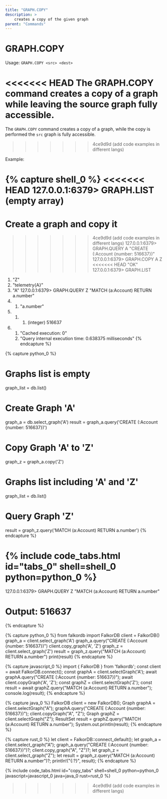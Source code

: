 ```yaml
---
title: "GRAPH.COPY"
description: >
    creates a copy of the given graph
parent: "Commands"
---
```


# GRAPH.COPY

Usage: `GRAPH.COPY <src> <dest>`

<<<<<<< HEAD
The GRAPH.COPY command creates a copy of a graph while leaving the source graph fully accessible.
=======
The `GRAPH.COPY` command creates a copy of a graph, while the copy is performed the `src` graph is fully accessible.
>>>>>>> 4ce9d9d (add code examples in different langs)

Example:

{% capture shell_0 %}
<<<<<<< HEAD
127.0.0.1:6379> GRAPH.LIST
(empty array)
=======
# Create a graph and copy it
>>>>>>> 4ce9d9d (add code examples in different langs)
127.0.0.1:6379> GRAPH.QUERY A "CREATE (:Account {number: 516637})"
127.0.0.1:6379> GRAPH.COPY A Z
<<<<<<< HEAD
"OK"
127.0.0.1:6379> GRAPH.LIST
1) "Z"
2) "telemetry{A}"
3) "A"
127.0.0.1:6379> GRAPH.QUERY Z "MATCH (a:Account) RETURN a.number"
1) 1) "a.number"
2) 1) 1) (integer) 516637
3) 1) "Cached execution: 0"
   2) "Query internal execution time: 0.638375 milliseconds"
{% endcapture %}

{% capture python_0 %}
# Graphs list is empty
graph_list = db.list()

# Create Graph 'A'
graph_a = db.select_graph('A')
result = graph_a.query('CREATE (:Account {number: 516637})')

# Copy Graph 'A' to 'Z'
graph_z = graph_a.copy('Z')

# Graphs list including 'A' and 'Z'
graph_list = db.list()

# Query Graph 'Z'
result = graph_z.query('MATCH (a:Account) RETURN a.number')
{% endcapture %}

{% include code_tabs.html id="tabs_0" shell=shell_0 python=python_0 %}
=======
127.0.0.1:6379> GRAPH.QUERY Z "MATCH (a:Account) RETURN a.number"
# Output: 516637
{% endcapture %}

{% capture python_0 %}
from falkordb import FalkorDB
client = FalkorDB()
graph_a = client.select_graph('A')
graph_a.query("CREATE (:Account {number: 516637})")
client.copy_graph('A', 'Z')
graph_z = client.select_graph('Z')
result = graph_z.query("MATCH (a:Account) RETURN a.number")
print(result)
{% endcapture %}

{% capture javascript_0 %}
import { FalkorDB } from 'falkordb';
const client = await FalkorDB.connect();
const graphA = client.selectGraph('A');
await graphA.query("CREATE (:Account {number: 516637})");
await client.copyGraph('A', 'Z');
const graphZ = client.selectGraph('Z');
const result = await graphZ.query("MATCH (a:Account) RETURN a.number");
console.log(result);
{% endcapture %}

{% capture java_0 %}
FalkorDB client = new FalkorDB();
Graph graphA = client.selectGraph("A");
graphA.query("CREATE (:Account {number: 516637})");
client.copyGraph("A", "Z");
Graph graphZ = client.selectGraph("Z");
ResultSet result = graphZ.query("MATCH (a:Account) RETURN a.number");
System.out.println(result);
{% endcapture %}

{% capture rust_0 %}
let client = FalkorDB::connect_default();
let graph_a = client.select_graph("A");
graph_a.query("CREATE (:Account {number: 516637})")?;
client.copy_graph("A", "Z")?;
let graph_z = client.select_graph("Z");
let result = graph_z.query("MATCH (a:Account) RETURN a.number")?;
println!("{:?}", result);
{% endcapture %}

{% include code_tabs.html id="copy_tabs" shell=shell_0 python=python_0 javascript=javascript_0 java=java_0 rust=rust_0 %}
>>>>>>> 4ce9d9d (add code examples in different langs)
